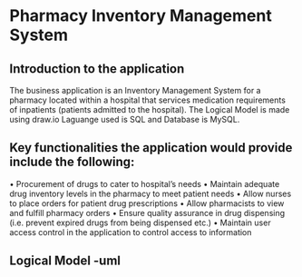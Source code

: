 #                                                 Pharmacy Inventory Management System
## Introduction to the application
The business application is an Inventory Management System for a pharmacy located within a hospital
that services medication requirements of inpatients (patients admitted to the hospital). 
The Logical Model is made using draw.io
Laguange used is SQL and Database is MySQL.

## Key functionalities the application would provide include the following:
• Procurement of drugs to cater to hospital’s needs
• Maintain adequate drug inventory levels in the pharmacy to meet patient needs
• Allow nurses to place orders for patient drug prescriptions
• Allow pharmacists to view and fulfill pharmacy orders
• Ensure quality assurance in drug dispensing (i.e. prevent expired drugs from being dispensed etc.)
• Maintain user access control in the application to control access to information

## Logical Model -uml
